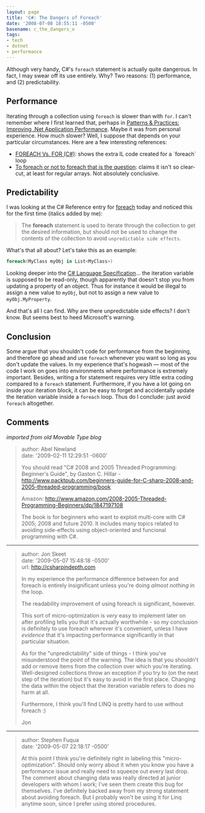 ```yaml
---
layout: page
title: 'C#: The Dangers of Foreach'
date: '2008-07-08 18:55:11 -0500'
basename: c_the_dangers_o
tags:
- tech
- dotnet
- performance
---
```


Although very handy, C#'s `foreach` statement is actually quite dangerous. In
fact, I may swear off its use entirely. Why? Two reasons: (1) performance, and
(2) predictability.

<!--more-->

## Performance

Iterating through a collection using `foreach` is slower than with `for`. I
can't remember where I first learned that, perhaps in <a
href="http://msdn.microsoft.com/en-us/library/ms998547.aspx">Patterns &amp;
Practices: Improving .Net Application Performance</a>. Maybe it was from
personal experience. How much slower? Well, I suppose that depends on your
particular circumstances. Here are a few interesting references:

<ul>
	<li><a href="http://www.codeproject.com/KB/cs/foreach.aspx">FOREACH Vs. FOR
	(C#)</a>: shows the extra IL code created for a `foreach` loop</li>
	<li>
	<a href="http://blogs.msdn.com/kevin_ransom/archive/2004/04/19/116072.aspx">
	To foreach or not to foreach that is the question</a>: claims it isn't so clear-cut,
	at least for regular arrays. Not absolutely conclusive.</li>
</ul>

## Predictability

I was looking at the C# Reference entry for <a
href="http://msdn.microsoft.com/en-us/library/ttw7t8t6(VS.80).aspx">foreach</a>
today and noticed this for the first time (italics added by me):

> The **foreach** statement is used to iterate through the collection to get the
> desired information, but should not be used to change the contents of the
> collection to avoid `unpredictable side effects`.

What's that all about? Let's take this as an example:

```csharp
foreach(MyClass myObj in List<MyClass>)
```

Looking deeper into the <a
href="http://msdn.microsoft.com/en-us/library/ms228593(VS.80).aspx">C# Language
Specification</a>... the iteration variable is supposed to be read-only, though
apparently that doesn't stop you from updating a property of an object. Thus for
instance it would be illegal to assign a new value to `myObj`, but not to assign
a new value to `myObj.MyProperty`.

And that's all I can find. Why are there unpredictable side effects? I don't
know. But seems best to heed Microsoft's warning.

## Conclusion

Some argue that you shouldn't code for performance from the beginning, and
therefore go ahead and use `foreach` whenever you want so long as you don't
update the values. In my experience that's hogwash &mdash; most of the code I
work on goes into environments where performance is extremely important.
Besides, writing a for statement requires very little extra coding compared to a
`foreach` statement. Furthermore, if you have a lot going on inside your
iteration block, it can be easy to forget and accidentally update the iteration
variable inside a `foreach` loop. Thus do I conclude: just avoid `foreach`
altogether.

## Comments

_imported from old Movable Type blog_

> author: Abel Newland<br>
> date: '2009-02-11 12:29:51 -0600'
>
> You should read "C# 2008 and 2005 Threaded Programming: Beginner's Guide", by Gaston C. Hillar - http://www.packtpub.com/beginners-guide-for-C-sharp-2008-and-2005-threaded-programming/book
>
> Amazon: http://www.amazon.com/2008-2005-Threaded-Programming-Beginners/dp/1847197108
>
> The book is for beginners who want to exploit multi-core with C# 2005; 2008
> and future 2010. It includes many topics related to avoiding side-effects
> using object-oriented and funcional programming with C#.

---

> author: Jon Skeet<br>
> date: '2009-05-07 15:48:18 -0500'<br>
> url: http://csharpindepth.com
>
> In my experience the performance difference between for and foreach is
> entirely insignificant unless you're doing *almost nothing* in the loop.
>
> The readability improvement of using foreach *is* significant, however.
>
> This sort of micro-optimization is *very* easy to implement later on after
> profiling tells you that it's actually worthwhile - so my conclusion is
> definitely to use foreach wherever it's convenient, unless I have *evidence*
> that it's impacting performance significantly in that particular situation.
>
> As for the "unpredictability" side of things - I think you've misunderstood
> the point of the warning. The idea is that you shouldn't add or remove items
> from the collection over which you're iterating. Well-designed collections
> throw an exception if you try to (on the next step of the iteration) but it's
> easy to avoid in the first place. Changing the data within the object that the
> iteration variable refers to does no harm at all.
>
> Furthermore, I think you'll find LINQ is pretty hard to use without foreach :)
>
> Jon

---

> author: Stephen Fuqua<br>
> date: '2009-05-07 22:18:17 -0500'
>
> At this point I think you're definitely right in labeling this
> "micro-optimization". Should only worry about it when you know you have a
> performance issue and really need to squeeze out every last drop. The comment
> about changing data was really directed at junior developers with whom I work;
> I've seen them create this bug for themselves. I've definitely backed away
> from my strong statement about avoiding foreach. But I probably won't be using
> it for Linq anytime soon, since I prefer using stored procedures.
